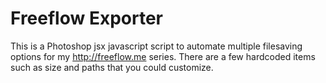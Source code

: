 Freeflow Exporter
=================

This is a Photoshop jsx javascript script to automate multiple filesaving options for my http://freeflow.me series. There are a few hardcoded items such as size and paths that you could customize.

